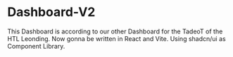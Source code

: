 # Dashboard-V2
This Dashboard is according to our other Dashboard for the TadeoT of the HTL Leonding. Now gonna be written in React and Vite. Using shadcn/ui as Component Library.
